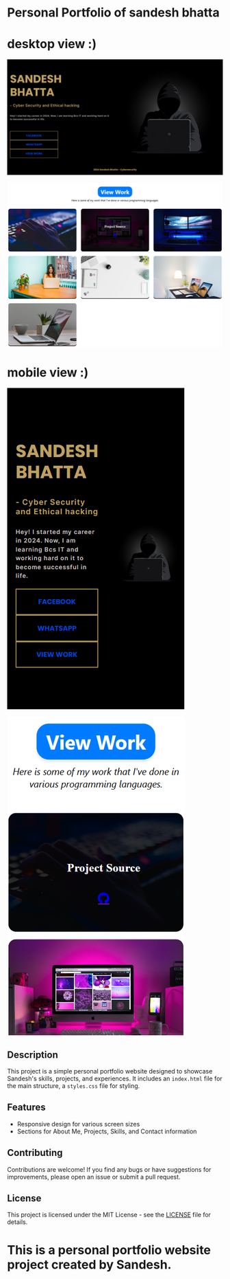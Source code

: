 # Personal Portfolio of sandesh bhatta

# desktop view :)

![Portfolio Preview](https://github.com/sandeshsb9/My_Portfolio/blob/master/img/home.png)

![Portfolio Preview](https://github.com/sandeshsb9/My_Portfolio/blob/master/img/portf.png)

# mobile view :)

![Portfolio Preview](https://github.com/sandeshsb9/My_Portfolio/blob/master/img/mbl1.png)

![Portfolio Preview](https://github.com/sandeshsb9/My_Portfolio/blob/master/img/mbl%202.png)


## Description

This project is a simple personal portfolio website designed to showcase Sandesh's skills, projects, and experiences. It includes an `index.html` file for the main structure, a `styles.css` file for styling.

## Features

- Responsive design for various screen sizes
- Sections for About Me, Projects, Skills, and Contact information

## Contributing

Contributions are welcome! If you find any bugs or have suggestions for improvements, please open an issue or submit a pull request.

## License

This project is licensed under the MIT License - see the [LICENSE](link/to/LICENSE) file for details.


# This is a personal portfolio website project created by Sandesh.
